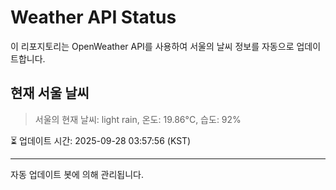 
# Weather API Status

이 리포지토리는 OpenWeather API를 사용하여 서울의 날씨 정보를 자동으로 업데이트합니다.

## 현재 서울 날씨
> 서울의 현재 날씨: light rain, 온도: 19.86°C, 습도: 92%

⏳ 업데이트 시간: 2025-09-28 03:57:56 (KST)

---
자동 업데이트 봇에 의해 관리됩니다.
